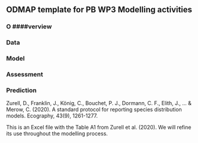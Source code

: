 ## ODMAP template for PB WP3 Modelling activities
### O ####verview
### Data
### Model
### Assessment
### Prediction

Zurell, D., Franklin, J., König, C., Bouchet, P. J., Dormann, C. F., Elith, J., ... & Merow, C. (2020). A standard protocol for reporting species distribution models. Ecography, 43(9), 1261-1277.

This is an Excel file with the Table A1 from Zurell et al. (2020). We will refine its use throughout the modelling process. 

